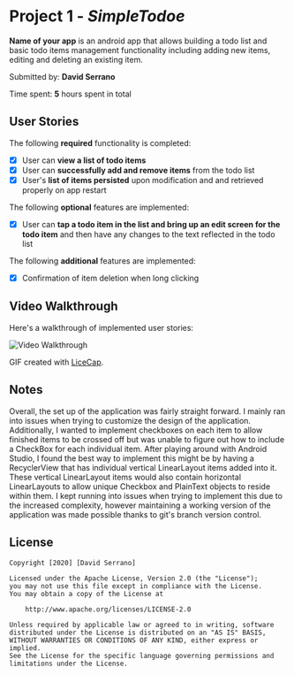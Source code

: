 # Project 1 - *SimpleTodoe*

**Name of your app** is an android app that allows building a todo list and basic todo items management functionality including adding new items, editing and deleting an existing item.

Submitted by: **David Serrano**

Time spent: **5** hours spent in total

## User Stories

The following **required** functionality is completed:

* [x] User can **view a list of todo items**
* [x] User can **successfully add and remove items** from the todo list
* [x] User's **list of items persisted** upon modification and and retrieved properly on app restart

The following **optional** features are implemented:

* [x] User can **tap a todo item in the list and bring up an edit screen for the todo item** and then have any changes to the text reflected in the todo list

The following **additional** features are implemented:

* [x] Confirmation of item deletion when long clicking

## Video Walkthrough

Here's a walkthrough of implemented user stories:

<img src='http://i.imgur.com/link/to/your/gif/file.gif' title='Video Walkthrough' width='' alt='Video Walkthrough' />

GIF created with [LiceCap](http://www.cockos.com/licecap/).

## Notes

Overall, the set up of the application was fairly straight forward. I mainly ran into issues when trying to customize the design of the application. Additionally, I wanted to implement checkboxes on each item to allow finished items to be crossed off but was unable to figure out how to include a CheckBox for each individual item. After playing around with Android Studio, I found the best way to implement this might be by having a RecyclerView that has individual vertical LinearLayout items added into it. These vertical LinearLayout items would also contain horizontal LinearLayouts to allow unique Checkbox and PlainText objects to reside within them. I kept running into issues when trying to implement this due to the increased complexity, however maintaining a working version of the application was made possible thanks to git's branch version control.  

## License

    Copyright [2020] [David Serrano]

    Licensed under the Apache License, Version 2.0 (the "License");
    you may not use this file except in compliance with the License.
    You may obtain a copy of the License at

        http://www.apache.org/licenses/LICENSE-2.0

    Unless required by applicable law or agreed to in writing, software
    distributed under the License is distributed on an "AS IS" BASIS,
    WITHOUT WARRANTIES OR CONDITIONS OF ANY KIND, either express or implied.
    See the License for the specific language governing permissions and
    limitations under the License.
